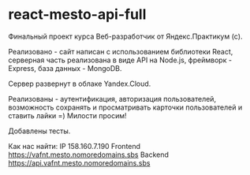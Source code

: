 # react-mesto-api-full
Финальный проект курса Веб-разработчик от Яндекс.Практикум (c).

Реализовано - сайт написан с использованием библиотеки React,
серверная часть реализована в виде API на Node.js, 
фреймворк - Express, 
база данных - MongoDB.

Сервер развернут в облаке Yandex.Cloud.

Реализованы - аутентификация, авторизация пользователей, возможность сохранять и просматривать карточки пользователей и ставить лайки =)
Милости просим!

Добавлены тесты.

Как нас найти:
IP 158.160.7.190
Frontend https://vafnt.mesto.nomoredomains.sbs
Backend https://api.vafnt.mesto.nomoredomains.sbs
